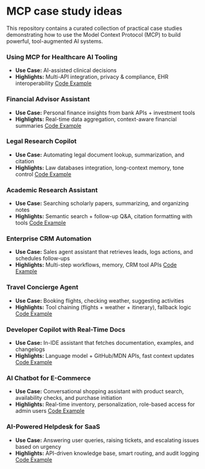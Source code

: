 # MCP case study ideas
This repository contains a curated collection of practical case studies demonstrating how to use the Model Context Protocol (MCP) to build powerful, tool-augmented AI systems.

### Using MCP for Healthcare AI Tooling
- **Use Case:** AI-assisted clinical decisions
- **Highlights:** Multi-API integration, privacy & compliance, EHR interoperability
[Code Example]()

### Financial Advisor Assistant
- **Use Case:** Personal finance insights from bank APIs + investment tools
- **Highlights:** Real-time data aggregation, context-aware financial summaries
[Code Example]()

### Legal Research Copilot
- **Use Case:** Automating legal document lookup, summarization, and citation
- **Highlights:** Law databases integration, long-context memory, tone control
[Code Example]()

### Academic Research Assistant
- **Use Case:** Searching scholarly papers, summarizing, and organizing notes
- **Highlights:** Semantic search + follow-up Q&A, citation formatting with tools
[Code Example]()

### Enterprise CRM Automation
- **Use Case:** Sales agent assistant that retrieves leads, logs actions, and schedules follow-ups
- **Highlights:** Multi-step workflows, memory, CRM tool APIs
[Code Example]()

### Travel Concierge Agent
- **Use Case:** Booking flights, checking weather, suggesting activities
- **Highlights:** Tool chaining (flights + weather + itinerary), fallback logic
[Code Example]()

### Developer Copilot with Real-Time Docs
- **Use Case:** In-IDE assistant that fetches documentation, examples, and changelogs
- **Highlights:** Language model + GitHub/MDN APIs, fast context updates
[Code Example]()

### AI Chatbot for E-Commerce
- **Use Case:** Conversational shopping assistant with product search, availability checks, and purchase initiation
- **Highlights:** Real-time inventory, personalization, role-based access for admin users
[Code Example]()

### AI-Powered Helpdesk for SaaS
- **Use Case:** Answering user queries, raising tickets, and escalating issues based on urgency
- **Highlights:** API-driven knowledge base, smart routing, and audit logging
[Code Example]()